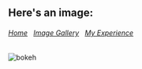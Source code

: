 ## Here's an image:
  <h6>
    <a href="https://mtbed.github.io/bledsolm9773/index">Home</a> &nbsp; <a href="https://mtbed.github.io/bledsolm9773/image">Image Gallery</a> &nbsp; <a href="https://mtbed.github.io/bledsolm9773/myexperience">My Experience</a>
  </h6>

<img src= "https://undsgn.com/wp-content/uploads/2018/04/ltotbngnzzu.jpg" alt="bokeh">
